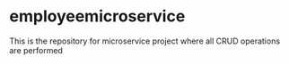 # employeemicroservice
This is the repository for microservice project where all CRUD operations are performed
